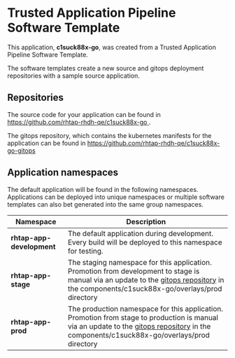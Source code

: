 # Trusted Application Pipeline Software Template

This application, **c1suck88x-go**, was created from a Trusted Application Pipeline Software Template.

The software templates create a new source and gitops deployment repositories with a sample source application. 

## Repositories

The source code for your application can be found in [https://github.com/rhtap-rhdh-qe/c1suck88x-go ](https://github.com/rhtap-rhdh-qe/c1suck88x-go ).
 
The gitops repository, which contains the kubernetes manifests for the application can be found in 
[https://github.com/rhtap-rhdh-qe/c1suck88x-go-gitops ](https://github.com/rhtap-rhdh-qe/c1suck88x-go-gitops ) 

## Application namespaces 

The default application will be found in the following namespaces. Applications can be deployed into unique namespaces or multiple software templates can also bet generated into the same group namespaces.  

|  Namespace   |  Description   |  
| -------- | -------- |   
| **rhtap-app-development** | The default application during development. Every build will be deployed to this namespace for testing. | 
| **rhtap-app-stage** | The staging namespace for this application. Promotion from development to stage is manual via an update to the [gitops repository](https://github.com/rhtap-rhdh-qe/c1suck88x-go-gitops ) in the components/c1suck88x-go/overlays/prod directory |  
| **rhtap-app-prod** | The production namespace for this application. Promotion from stage to production is manual via an update to the [gitops repository](https://github.com/rhtap-rhdh-qe/c1suck88x-go-gitops ) in the components/c1suck88x-go/overlays/prod directory | 